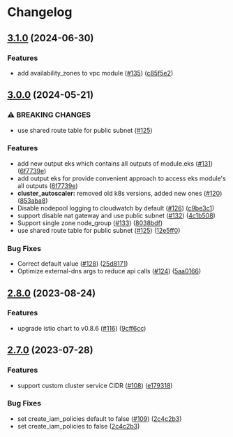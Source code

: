 # Changelog

## [3.1.0](https://github.com/streamnative/terraform-aws-cloud/compare/v3.0.0...v3.1.0) (2024-06-30)


### Features

* add availability_zones to vpc module ([#135](https://github.com/streamnative/terraform-aws-cloud/issues/135)) ([c85f5e2](https://github.com/streamnative/terraform-aws-cloud/commit/c85f5e2b737d12543262b6502ac01576879d6113))

## [3.0.0](https://github.com/streamnative/terraform-aws-cloud/compare/v2.8.0...v3.0.0) (2024-05-21)


### ⚠ BREAKING CHANGES

* use shared route table for public subnet ([#125](https://github.com/streamnative/terraform-aws-cloud/issues/125))

### Features

* add new output eks which contains all outputs of module.eks ([#131](https://github.com/streamnative/terraform-aws-cloud/issues/131)) ([6f7739e](https://github.com/streamnative/terraform-aws-cloud/commit/6f7739eb8d41f6dfb971cc2eee6f7c9713977432))
* add output eks for provide convenient approach to access eks module's all outputs ([6f7739e](https://github.com/streamnative/terraform-aws-cloud/commit/6f7739eb8d41f6dfb971cc2eee6f7c9713977432))
* **cluster_autoscaler:** removed old k8s versions, added new ones ([#120](https://github.com/streamnative/terraform-aws-cloud/issues/120)) ([853aba8](https://github.com/streamnative/terraform-aws-cloud/commit/853aba86bd144b3462947f02ce83513569cd67af))
* Disable nodepool logging to cloudwatch by default ([#126](https://github.com/streamnative/terraform-aws-cloud/issues/126)) ([c9be3c1](https://github.com/streamnative/terraform-aws-cloud/commit/c9be3c188be0ab67927c799b52c1d88e6f3bb1e6))
* support disable nat gateway and use public subnet ([#132](https://github.com/streamnative/terraform-aws-cloud/issues/132)) ([4c1b508](https://github.com/streamnative/terraform-aws-cloud/commit/4c1b508055a51ab9a8df3efd92785a6ac9c95736))
* Support single zone node_group ([#133](https://github.com/streamnative/terraform-aws-cloud/issues/133)) ([8038bdf](https://github.com/streamnative/terraform-aws-cloud/commit/8038bdf08874221ac2778253148a97bd0c04aa8c))
* use shared route table for public subnet ([#125](https://github.com/streamnative/terraform-aws-cloud/issues/125)) ([12e5ff0](https://github.com/streamnative/terraform-aws-cloud/commit/12e5ff074f4dfb03d8804ccfdc6adbaa55198400))


### Bug Fixes

* Correct default value ([#128](https://github.com/streamnative/terraform-aws-cloud/issues/128)) ([25d8171](https://github.com/streamnative/terraform-aws-cloud/commit/25d8171ff57a4bb83d697c718289b12cb3030b6a))
* Optimize external-dns args to reduce api calls ([#124](https://github.com/streamnative/terraform-aws-cloud/issues/124)) ([5aa0166](https://github.com/streamnative/terraform-aws-cloud/commit/5aa01668a2735698d7ede1e31354e11529fe0710))

## [2.8.0](https://github.com/streamnative/terraform-aws-cloud/compare/v2.7.0...v2.8.0) (2023-08-24)


### Features

* upgrade istio chart to v0.8.6 ([#116](https://github.com/streamnative/terraform-aws-cloud/issues/116)) ([9cff6cc](https://github.com/streamnative/terraform-aws-cloud/commit/9cff6ccc5e5af0d9bb4814eb9fbe2d1e7bf02ece))

## [2.7.0](https://github.com/streamnative/terraform-aws-cloud/compare/v2.6.0...v2.7.0) (2023-07-28)


### Features

* support custom cluster service CIDR ([#108](https://github.com/streamnative/terraform-aws-cloud/issues/108)) ([e179318](https://github.com/streamnative/terraform-aws-cloud/commit/e17931884a4b1d6795621f8b9a61d3b4e79bef2f))


### Bug Fixes

* set create_iam_policies default to false ([#109](https://github.com/streamnative/terraform-aws-cloud/issues/109)) ([2c4c2b3](https://github.com/streamnative/terraform-aws-cloud/commit/2c4c2b3842b16e884f1bb41b8b66aec0addc6812))
* set create_iam_policies to false ([2c4c2b3](https://github.com/streamnative/terraform-aws-cloud/commit/2c4c2b3842b16e884f1bb41b8b66aec0addc6812))
